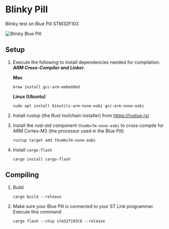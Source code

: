 # Blinky Pill

Blinky test on Blue Pill STM32F103

![Blinky Blue Pill](https://i.imgur.com/9vPmKH5.gif)
## Setup

1. Execute the following to install dependencies needed for compilation. ***ARM Cross-Compiler and Linker***.

    **Mac**
    ```
    brew install gcc-arm-embedded
    ```
    **Linux (Ubuntu)**
    ```
    sudo apt install binutils-arm-none-eabi gcc-arm-none-eabi
    ```
2. Install rustup (the Rust toolchain installer) from https://rustup.rs/
3. Install the rust-std component `thumbv7m-none-eabi` to cross-compile for ARM Cortex-M3 (the processor used in the Blue Pill)
    ```
    rustup target add thumbv7m-none-eabi
    ```
4. Install `cargo-flash`
    ```
    cargo install cargo-flash
    ```

## Compiling
1. Build

    ```
    cargo build --release
    ```
2. Make sure your Blue Pill is connected to your ST Link programmer. Execute this command

    ```
    cargo flash --chip stm32f103C8 --release
    ```